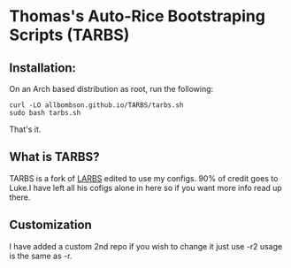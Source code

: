 # Thomas's Auto-Rice Bootstraping Scripts (TARBS)


## Installation:

On an Arch based distribution as root, run the following:

```
curl -LO allbombson.github.io/TARBS/tarbs.sh
sudo bash tarbs.sh
```

That's it.

## What is TARBS?

TARBS is a fork of [LARBS](https://github.com/lukesmithxyz/LARBS) edited to use my configs. 90% of credit goes to Luke.I have left all his cofigs alone in here so if you want more info read up there.
## Customization

I have added a custom 2nd repo if you wish to change it just use -r2 usage is the same as -r.

